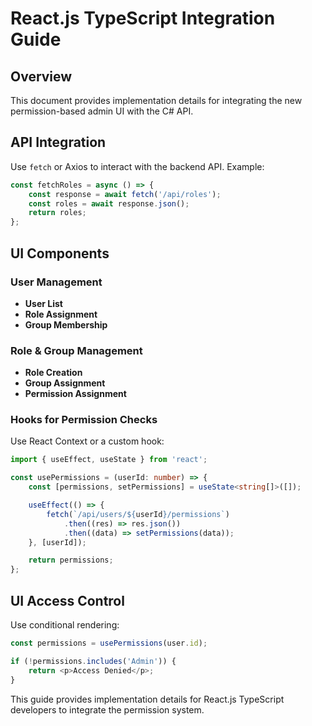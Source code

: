 # React.js TypeScript Integration Guide

## Overview
This document provides implementation details for integrating the new permission-based admin UI with the C# API.

## API Integration
Use `fetch` or Axios to interact with the backend API. Example:

```typescript
const fetchRoles = async () => {
    const response = await fetch('/api/roles');
    const roles = await response.json();
    return roles;
};
```

## UI Components

### User Management
- **User List**
- **Role Assignment**
- **Group Membership**

### Role & Group Management
- **Role Creation**
- **Group Assignment**
- **Permission Assignment**

### Hooks for Permission Checks

Use React Context or a custom hook:

```typescript
import { useEffect, useState } from 'react';

const usePermissions = (userId: number) => {
    const [permissions, setPermissions] = useState<string[]>([]);

    useEffect(() => {
        fetch(`/api/users/${userId}/permissions`)
            .then((res) => res.json())
            .then((data) => setPermissions(data));
    }, [userId]);

    return permissions;
};
```

## UI Access Control
Use conditional rendering:

```typescript
const permissions = usePermissions(user.id);

if (!permissions.includes('Admin')) {
    return <p>Access Denied</p>;
}
```

This guide provides implementation details for React.js TypeScript developers to integrate the permission system.
